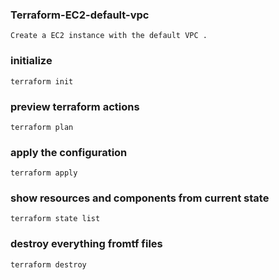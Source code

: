 ### Terraform-EC2-default-vpc

    Create a EC2 instance with the default VPC .

### initialize

    terraform init

### preview terraform actions

    terraform plan
    
### apply the configuration 

    terraform apply

### show resources and components from current state

    terraform state list

### destroy everything fromtf files

    terraform destroy
